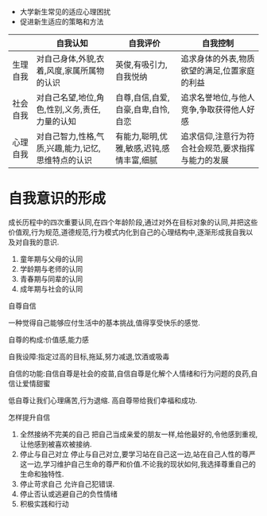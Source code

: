 - 大学新生常见的适应心理困扰
- 促进新生适应的策略和方法

|          | 自我认知                                           | 自我评价                                 | 自我控制                                           |
| -------- | -------------------------------------------------- | ---------------------------------------- | -------------------------------------------------- |
| 生理自我 | 对自己身体,外貌,衣着,风度,家属所属物的认识         | 英俊,有吸引力,自我悦纳                   | 追求身体的外表,物质欲望的满足,位置家庭的利益       |
| 社会自我 | 对自己名望,地位,角色,性别,义务,责任,力量的认知     | 自尊,自信,自爱,自豪,自卑,自怜,自恋       | 追求名誉地位,与他人竞争,争取获得他人好感           |
| 心理自我 | 对自己智力,性格,气质,兴趣,能力,记忆,思维特点的认识 | 有能力,聪明,优雅,敏感,迟钝,感情丰富,细腻 | 追求信仰,注意行为符合社会规范,要求指挥与能力的发展 |         |                                                    |                                          |                                                    |

# 自我意识的形成

成长历程中的四次重要认同,在四个年龄阶段,通过对外在目标对象的认同,并把这些价值观,行为规范,道德规范,行为模式内化到自己的心理结构中,逐渐形成我自我以及对自我的意识.

1. 童年期与父母的认同
2. 学龄期与老师的认同
3. 青春期与同辈的认同
4. 成年期与社会的认同

自尊自信

一种觉得自己能够应付生活中的基本挑战,值得享受快乐的感觉.

自尊的构成:价值感,能力感

自我设障:指定过高的目标,拖延,努力减退,饮酒或吸毒

自信的功能:自信自尊是社会的疫苗,自信自尊是化解个人情绪和行为问题的良药,自信让爱情甜蜜

低自尊让我们心理痛苦,行为退缩.
高自尊带给我们幸福和成功.

怎样提升自信

1. 全然接纳不完美的自己
把自己当成亲爱的朋友一样,给他最好的,令他感到重视,让他感到被喜欢被接纳.
2. 停止与自己对立
停止与自己对立,要学习站在自己这一边,站在自己人性的尊严这一边,学习维护自己生命的尊严和价值.不论我的现状如何,我选择尊重自己的生命和独特性.
3. 停止苛求自己
允许自己犯错误.
4. 停止否认或逃避自己的负性情绪
5. 积极实践和行动











